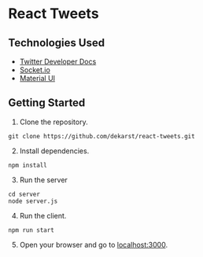 # React Tweets

## Technologies Used

* [Twitter Developer Docs](https://developer.twitter.com/en/docs/tweets/)
* [Socket.io](https://socket.io)
* [Material UI](https://material-ui.com/)

## Getting Started

1. Clone the repository.
```
git clone https://github.com/dekarst/react-tweets.git
```
2. Install dependencies.
```
npm install
```
3. Run the server
```
cd server
node server.js
```
4. Run the client.
```
npm run start
```
5. Open your browser and go to [localhost:3000](http://localhost:3000).

